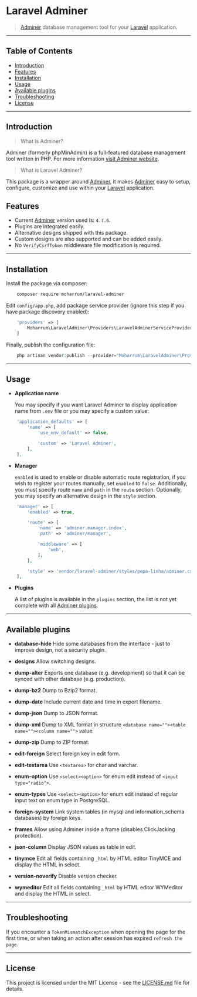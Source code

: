 # Laravel Adminer

> [Adminer](https://www.adminer.org) database management tool for your [Laravel](https://laravel.com) application.

---

## Table of Contents

- [Introduction](#introduction)
- [Features](#features)
- [Installation](#installation)
- [Usage](#usage)
- [Available plugins](#available-plugins)
- [Troubleshooting](#troubleshooting)
- [License](#license)

---

## Introduction

> What is Adminer?

Adminer (formerly phpMinAdmin) is a full-featured database management tool written in PHP. For more information [visit Adminer website](https://www.adminer.org).

> What is Laravel Adminer?

This package is a wrapper around [Adminer](https://www.adminer.org), it makes [Adminer](https://www.adminer.org) easy to setup, configure, customize and use within your [Laravel](https://laravel.com) application.

## Features

- Current [Adminer](https://www.adminer.org) version used is: `4.7.6`.
- Plugins are integrated easily.
- Alternative designs shipped with this package.
- Custom designs are also supported and can be added easily.
- No `VerifyCsrfToken` middleware file modification is required.

---

## Installation

Install the package via composer:

```bash
    composer require moharrum/laravel-adminer
```

Edit `config/app.php`, add package service provider (ignore this step if you have package discovery enabled):
```php
    'providers' => [
        Moharrum\LaravelAdminer\Providers\LaravelAdminerServiceProvider::class,
    ]
```

Finally, publish the configuration file:

```php
    php artisan vendor:publish --provider="Moharrum\LaravelAdminer\Providers\LaravelAdminerServiceProvider"
```

---

## Usage

- **Application name**

    You may specify if you want Laravel Adminer to display application name from `.env` file or you may specify a custom value:

```php
    'application_defaults' => [
        'name' => [
            'use_env_default' => false,

            'custom' => 'Laravel Adminer',
        ],
    ],
```

- **Manager**

    `enabled` is used to enable or disable automatic route registration, if you wish to register your routes manually, set `enabled` to `false`. Additionally, you must specify route `name` and `path` in the `route` section. Optionally, you may specify an alternative design in the `style` section.

```php
    'manager' => [
        'enabled' => true,

        'route' => [
            'name' => 'adminer.manager.index',
            'path' => 'adminer/manager',

            'middleware' => [
                'web',
            ],
        ],

        'style' => 'vendor/laravel-adminer/styles/pepa-linha/adminer.css',
    ],
```

- **Plugins**

    A list of plugins is available in the `plugins` section, the list is not yet complete with all [Adminer plugins](https://www.adminer.org/en/plugins/).

---

## Available plugins

- **database-hide**
    Hide some databases from the interface - just to improve design, not a security plugin.

- **designs**
    Allow switching designs.

- **dump-alter**
    Exports one database (e.g. development) so that it can be synced with other database (e.g. production).

- **dump-bz2**
    Dump to Bzip2 format.

- **dump-date**
    Include current date and time in export filename.

- **dump-json**
    Dump to JSON format.

- **dump-xml**
    Dump to XML format in structure `<database name=""><table name=""><column name="">` value.

- **dump-zip**
    Dump to ZIP format.

- **edit-foreign**
    Select foreign key in edit form.

- **edit-textarea**
    Use `<textarea>` for char and varchar.

- **enum-option**
    Use `<select><option>` for enum edit instead of `<input type="radio">`.

- **enum-types**
    Use `<select><option>` for enum edit instead of regular input text on enum type in PostgreSQL.

- **foreign-system**
    Link system tables (in mysql and information_schema databases) by foreign keys.

- **frames**
    Allow using Adminer inside a frame (disables ClickJacking protection).

- **json-column**
    Display JSON values as table in edit.

- **tinymce**
    Edit all fields containing `_html` by HTML editor TinyMCE and display the HTML in select.

- **version-noverify**
    Disable version checker.

- **wymeditor**
    Edit all fields containing `_html` by HTML editor WYMeditor and display the HTML in select.

---

## Troubleshooting

If you encounter a `TokenMismatchException`  when opening the page for the first time, or when taking an action after session has expired `refresh the page`.

---

## License

This project is licensed under the MIT License - see the [LICENSE.md](LICENSE.md) file for details.
